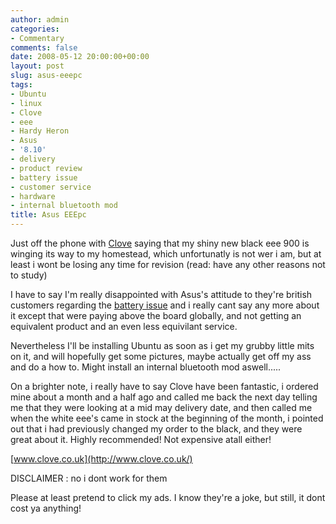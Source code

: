 ```yaml
---
author: admin
categories:
- Commentary
comments: false
date: 2008-05-12 20:00:00+00:00
layout: post
slug: asus-eeepc
tags:
- Ubuntu
- linux
- Clove
- eee
- Hardy Heron
- Asus
- '8.10'
- delivery
- product review
- battery issue
- customer service
- hardware
- internal bluetooth mod
title: Asus EEEpc
---
```



Just off the phone with [Clove](http://www.clove.co.uk/) saying that my shiny new black eee 900 is winging its way to my homestead, which unfortunatly is not wer i am, but at least i wont be losing any time for revision (read: have any other reasons not to study)

I have to say I'm really disappointed with Asus's attitude to they're british customers regarding the [battery issue](http://forum.eeeuser.com/viewtopic.php?id=27140) and i really cant say any more about it except that were paying above the board globally, and not getting an equivalent product and an even less equivilant service.

Nevertheless I'll be installing Ubuntu as soon as i get my grubby little mits on it, and will hopefully get some pictures, maybe actually get off my ass and do a how to. Might install an internal bluetooth mod aswell.....

On a brighter note, i really have to say Clove have been fantastic, i ordered mine about a month and a half ago and called me back the next day telling me that they were looking at a mid may delivery date, and then called me when the white eee's came in stock at the beginning of the month, i pointed out that i had previously changed my order to the black, and they were great about  it. Highly recommended! Not expensive atall either!

[www.clove.co.uk](http://www.clove.co.uk/)

DISCLAIMER : no i dont work for them

Please at least pretend to click my ads. I know they're a joke, but still, it dont cost ya anything!
